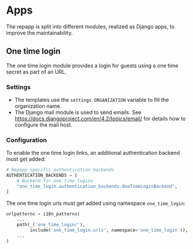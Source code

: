 # Apps

The repapp is split into different modules, realized as Django apps, to improve the maintainability.

## One time login

The one time login module provides a login for guests using a one time secret as part of an URL.

### Settings

- The templates use the `settings.ORGANIZATION` variable to fill the organization name.
- The Django mail module is used to send emails. See https://docs.djangoproject.com/en/4.2/topics/email/ for details how to configure the mail host.

### Configuration

To enable the one time login links, an additional authentication backend must get added:

```Python
# Repapp specific authentication backends
AUTHENTICATION_BACKENDS = [
    # Backend for one time logins
    "one_time_login.authentication_backends.OneTimeLoginBackend",
]
```
The one time login urls must get added using namespace `one_time_login`:


```Python
urlpatterns = i18n_patterns(
    ...
    path(_('one_time_login/'),
         include('one_time_login.urls', namespace='one_time_login')),
    ...
)
```
